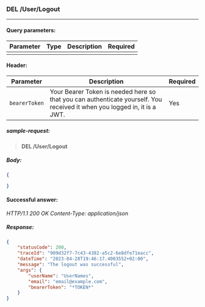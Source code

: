 ### DEL /User/Logout
---

#### Query parameters:

| Parameter | Type | Description | Required |
| --- | --- | --- | --- |
|  |  |  |  |

#### Header:

| Parameter | Description | Required |
| --- | --- | --- |
| `bearerToken` | Your Bearer Token is needed here so that you can authenticate yourself. You received it when you logged in, it is a JWT. | Yes |

##### sample-request:

> **DEL /User/Logout**

##### Body:

```json
{

}
```

#### Successful answer:

*HTTP/1.1 200 OK
Content-Type: application/json*

##### Response:

```json
{
    "statusCode": 200,
    "traceId": "909d32f7-7c43-4382-a5c2-6e8dfe71eacc",
    "dateTime": "2023-04-28T19:46:17.4003552+02:00",
    "message": "The logout was successful",
    "args": {
        "userName": "UserNames",
        "email": "email@example.com",
        "bearerToken": "*TOKEN*"
    }
}
```